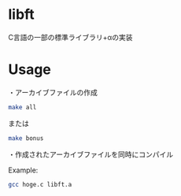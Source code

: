 # libft

C言語の一部の標準ライブラリ+αの実装

# Usage

・アーカイブファイルの作成

```bash
make all
```

または

```bash
make bonus 
```

・作成されたアーカイブファイルを同時にコンパイル

Example:

```bash
gcc hoge.c libft.a
```
